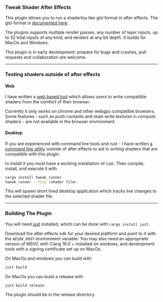 ### Tweak Shader After Effects

This plugin allows you to run a shadertoy like glsl format in after effects. The glsl format is [documented here](https://github.com/mobile-bungalow/tweak_shader_ae_rs/tree/main/example_shaders).

The plugins supports multiple render passes, any number of layer inputs, up to 32 total inputs of any kind, and renders
at any bit depth. It builds for MacOs and Windows.

This plugin is in early development: prepare for bugs and crashes, pull requests and collaboration are welcome.

---
### Testing shaders outside of after effects

#### Web

I have written a [web based tool](https://mobile-bungalow.github.io/tweak_shader_web/) which allows users to write compatible shaders from the comfort of their browser.

Currently it only works on chrome and other webgpu compatible browsers. Some features - such as push contants and read-write textures in compute shaders - are not available in the browser environment.

#### Desktop

If you are experienced with  command line tools and rust - I have written [a command line utility](https://crates.io/crates/tweak_runner) outside of after effects to aid in writing shaders that are compatible with this plugin.

to install it you must have a working installation of rust. Then compile, install, and execute it with

```bash
cargo install tweak_runner
tweak_runner --file <shader file>
```

This will spawn short lived desktop application which tracks live changes to the selected shader file.

---
### Building The Plugin
You will need [just](https://github.com/casey/just) installed, which can be done with `cargo install just`.

Download the after effects sdk for your desired platform and point to it with the `AESDK_ROOT` environment variable. You may also need an appropriate version of MSVC with Clang 16.0 + installed on windows, and development tools with a signing certificate set up on MacOs.

On MacOs and windows you can build with

```bash
just build
```

On MacOs you can build a release with

```Bash
just build release
```

The plugin should be in the release directory
